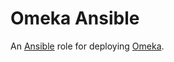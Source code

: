 # Omeka Ansible

An [Ansible](http://www.ansible.com/home) role for deploying [Omeka](http://omeka.org/).
